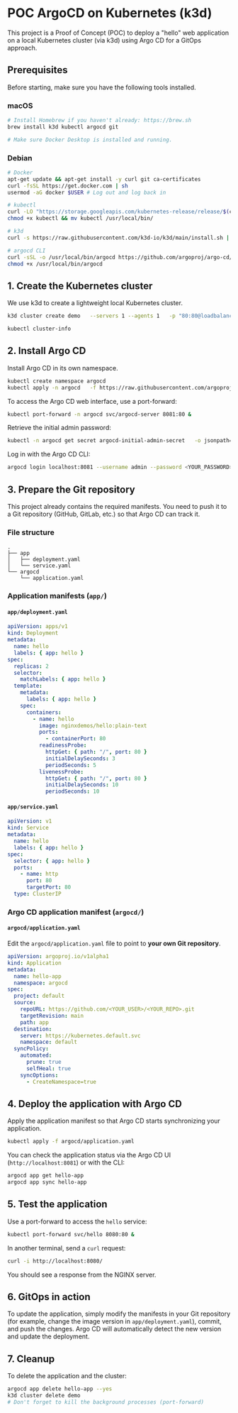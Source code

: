 
# POC ArgoCD on Kubernetes (k3d)

This project is a Proof of Concept (POC) to deploy a "hello" web application on a local Kubernetes cluster (via k3d) using Argo CD for a GitOps approach.

## Prerequisites

Before starting, make sure you have the following tools installed.

### macOS

```bash
# Install Homebrew if you haven't already: https://brew.sh
brew install k3d kubectl argocd git

# Make sure Docker Desktop is installed and running.
```

### Debian

```bash
# Docker
apt-get update && apt-get install -y curl git ca-certificates
curl -fsSL https://get.docker.com | sh
usermod -aG docker $USER # Log out and log back in

# kubectl
curl -LO "https://storage.googleapis.com/kubernetes-release/release/$(curl -s https://storage.googleapis.com/kubernetes-release/release/stable.txt)/bin/linux/amd64/kubectl"
chmod +x kubectl && mv kubectl /usr/local/bin/

# k3d
curl -s https://raw.githubusercontent.com/k3d-io/k3d/main/install.sh | bash

# argocd CLI
curl -sSL -o /usr/local/bin/argocd https://github.com/argoproj/argo-cd/releases/latest/download/argocd-linux-amd64
chmod +x /usr/local/bin/argocd
```

## 1. Create the Kubernetes cluster

We use k3d to create a lightweight local Kubernetes cluster.

```bash
k3d cluster create demo   --servers 1 --agents 1   -p "80:80@loadbalancer" -p "443:443@loadbalancer"

kubectl cluster-info
```

## 2. Install Argo CD

Install Argo CD in its own namespace.

```bash
kubectl create namespace argocd
kubectl apply -n argocd   -f https://raw.githubusercontent.com/argoproj/argo-cd/stable/manifests/install.yaml
```

To access the Argo CD web interface, use a port-forward:

```bash
kubectl port-forward -n argocd svc/argocd-server 8081:80 &
```

Retrieve the initial admin password:

```bash
kubectl -n argocd get secret argocd-initial-admin-secret   -o jsonpath="{.data.password}" | base64 -d; echo
```

Log in with the Argo CD CLI:

```bash
argocd login localhost:8081 --username admin --password <YOUR_PASSWORD> --insecure
```

## 3. Prepare the Git repository

This project already contains the required manifests. You need to push it to a Git repository (GitHub, GitLab, etc.) so that Argo CD can track it.

### File structure

```
.
├── app
│   ├── deployment.yaml
│   └── service.yaml
└── argocd
    └── application.yaml
```

### Application manifests (`app/`)

#### `app/deployment.yaml`

```yaml
apiVersion: apps/v1
kind: Deployment
metadata:
  name: hello
  labels: { app: hello }
spec:
  replicas: 2
  selector:
    matchLabels: { app: hello }
  template:
    metadata:
      labels: { app: hello }
    spec:
      containers:
        - name: hello
          image: nginxdemos/hello:plain-text
          ports:
            - containerPort: 80
          readinessProbe:
            httpGet: { path: "/", port: 80 }
            initialDelaySeconds: 3
            periodSeconds: 5
          livenessProbe:
            httpGet: { path: "/", port: 80 }
            initialDelaySeconds: 10
            periodSeconds: 10
```

#### `app/service.yaml`

```yaml
apiVersion: v1
kind: Service
metadata:
  name: hello
  labels: { app: hello }
spec:
  selector: { app: hello }
  ports:
    - name: http
      port: 80
      targetPort: 80
  type: ClusterIP
```

### Argo CD application manifest (`argocd/`)

#### `argocd/application.yaml`

Edit the `argocd/application.yaml` file to point to **your own Git repository**.

```yaml
apiVersion: argoproj.io/v1alpha1
kind: Application
metadata:
  name: hello-app
  namespace: argocd
spec:
  project: default
  source:
    repoURL: https://github.com/<YOUR_USER>/<YOUR_REPO>.git
    targetRevision: main
    path: app
  destination:
    server: https://kubernetes.default.svc
    namespace: default
  syncPolicy:
    automated:
      prune: true
      selfHeal: true
    syncOptions:
      - CreateNamespace=true
```

## 4. Deploy the application with Argo CD

Apply the application manifest so that Argo CD starts synchronizing your application.

```bash
kubectl apply -f argocd/application.yaml
```

You can check the application status via the Argo CD UI (`http://localhost:8081`) or with the CLI:

```bash
argocd app get hello-app
argocd app sync hello-app
```

## 5. Test the application

Use a port-forward to access the `hello` service:

```bash
kubectl port-forward svc/hello 8080:80 &
```

In another terminal, send a `curl` request:

```bash
curl -i http://localhost:8080/
```

You should see a response from the NGINX server.

## 6. GitOps in action

To update the application, simply modify the manifests in your Git repository (for example, change the image version in `app/deployment.yaml`), commit, and push the changes. Argo CD will automatically detect the new version and update the deployment.

## 7. Cleanup

To delete the application and the cluster:

```bash
argocd app delete hello-app --yes
k3d cluster delete demo
# Don't forget to kill the background processes (port-forward)
```
